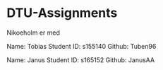 # DTU-Assignments

Nikoeholm er med

Name: Tobias
Student ID: s155140
Github: Tuben96

Name: Janus
Student ID: s165152
Github: JanusAA
